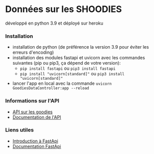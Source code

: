 # Données sur les SHOODIES

développé en python 3.9 et déployé sur heroku

### Installation

* installation de python (de préférence la version 3.9 pour éviter les erreurs d'encoding)
* installation des modules fastapi et uvicorn avec les commandes suivantes (pip ou pip3, ça dépend de votre version):
    * `pip install fastapi` ou `pip3 install fastapi`
    * `pip install "uvicorn[standard]"` ou `pip3 install "uvicorn[standard]"`
* lancer l'app en local avec la commande `uvicorn GoodiesDataController:app --reload`

### Informations sur l'API

* [API sur les goodies](https://goodies-data.herokuapp.com/product)
* [Documentation de l'API](https://goodies-data.herokuapp.com/documentation)

### Liens utiles

* [Introduction à FastApi](https://dev.to/ericlecodeur/introduction-a-fastapi-python-5mf)
* [Documentation FastApi](https://fastapi.tiangolo.com/)
